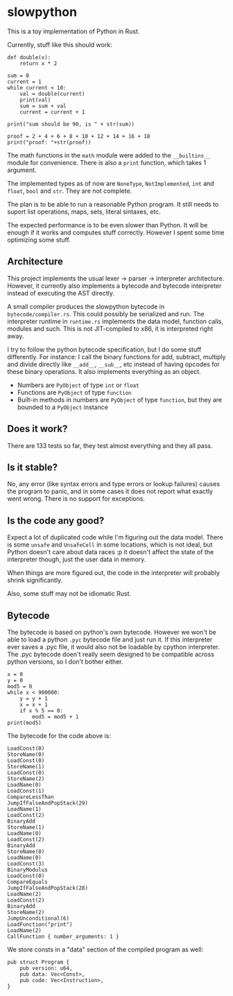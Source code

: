 slowpython
==========

This is a toy implementation of Python in Rust.

Currently, stuff like this should work:

    def double(x):
        return x * 2

    sum = 0
    current = 1
    while current < 10:
        val = double(current)
        print(val)
        sum = sum + val
        current = current + 1

    print("sum should be 90, is " + str(sum))

    proof = 2 + 4 + 6 + 8 + 10 + 12 + 14 + 16 + 18
    print("proof: "+str(proof))

The math functions in the `math` module were added to the `__builtins__` module for convenience. There is also a 
`print` function, which takes 1 argument.

The implemented types as of now are `NoneType`, `NotImplemented`, `int` and `float`, `bool` and `str`. They are not complete.

The plan is to be able to run a reasonable Python program. It still needs to suport list operations, maps, sets, literal sintaxes, etc.

The expected performance is to be even slower than Python. It will be enough if it works and computes stuff correctly. However I spent some time
optimizing some stuff.

Architecture
------------

This project implements the usual lexer -> parser -> interpreter architecture. However, it currently
also implements a bytecode and bytecode interpreter instead of executing the AST directly.

A small compiler produces the slowpython bytecode in `bytecode/compiler.rs`. This could possibly be serialized and run. 
The interpreter runtime in `runtime.rs` implements the data model, function calls, modules and such. This is not JIT-compiled to x86, 
it is interpreted right away.

I try to follow the python bytecode specification, but I do some stuff differently. For instance: I call the binary functions
for add, subtract, multiply and divide directly like `__add__`, `__sub__`, etc instead of having opcodes for 
these binary operations. It also implements everything as an object.

- Numbers are `PyObject` of type `int` or `float`
- Functions are `PyObject` of type `function`
- Built-in methods in numbers are `PyObject` of type `function`, but they are bounded to a `PyObject` instance

Does it work?
-------------

There are 133 tests so far, they test almost everything and they all pass. 

Is it stable?
-------------

No, any error (like syntax errors and type errors or lookup failures) causes the program to panic, 
and in some cases it does not report what exactly went wrong. There is no support for exceptions.

Is the code any good?
---------------------

Expect a lot of duplicated code while I'm figuring out the data model. There is some `unsafe` and `UnsafeCell`
in some locations, which is not ideal, but Python doesn't care about data races :p it doesn't affect the state
of the interpreter though, just the user data in memory.

When things are more figured out, the code in the interpreter will probably shrink significantly.

Also, some stuff may not be idiomatic Rust.

Bytecode
--------

The bytecode is based on python's own bytecode. However we won't be able to load a python `.pyc` bytecode file and just run it. If this interpreter ever
saves a .pyc file, it would also not be loadable by cpython interpreter. The .pyc bytecode doen't really seem designed to be compatible across python versions, so I don't bother either.

    x = 0
    y = 0
    mod5 = 0
    while x < 900000:
        y = y + 1
        x = x + 1
        if x % 5 == 0:
            mod5 = mod5 + 1
    print(mod5)

The bytecode for the code above is:

    LoadConst(0)
    StoreName(0)
    LoadConst(0)
    StoreName(1)
    LoadConst(0)
    StoreName(2)
    LoadName(0)
    LoadConst(1)
    CompareLessThan
    JumpIfFalseAndPopStack(29)
    LoadName(1)
    LoadConst(2)
    BinaryAdd
    StoreName(1)
    LoadName(0)
    LoadConst(2)
    BinaryAdd
    StoreName(0)
    LoadName(0)
    LoadConst(3)
    BinaryModulus
    LoadConst(0)
    CompareEquals
    JumpIfFalseAndPopStack(28)
    LoadName(2)
    LoadConst(2)
    BinaryAdd
    StoreName(2)
    JumpUnconditional(6)
    LoadFunction("print")
    LoadName(2)
    CallFunction { number_arguments: 1 }

We store consts in a "data" section of the compiled program as well:

    pub struct Program {
        pub version: u64,
        pub data: Vec<Const>,
        pub code: Vec<Instruction>,
    }
